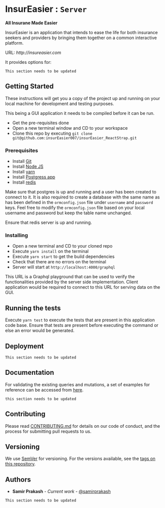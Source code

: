 # InsurEasier : `Server`

**All Insurane Made Easier**

InsurEasier is an application that intends to ease the life for both insurance seekers and providers by bringing them together on a common interactive platform.

URL: _http://insureasier.com_

It provides options for:

`This section needs to be updated`

## Getting Started

These instructions will get you a copy of the project up and running on your local machine for development and testing purposes.

This being a GUI application it needs to be compiled before it can be run.

- Get the pre-requisites done
- Open a new terminal window and CD to your workspace
- Clone this repo by executing `git clone git@github.com:insurEasier007/insurEasier_ReactStrap.git`

### Prerequisites

- Install [Git](https://git-scm.com/book/en/v2/Getting-Started-Installing-Git)
- Install [Node JS](https://nodejs.org/en/)
- Install [yarn](https://yarnpkg.com/en/)
- Install [Postgress app](https://postgresapp.com/)
- Install [redis](https://redis.io/download)

Make sure that postgres is up and running and a user has been created to connect to it. It is also required to create a database with the same name as has been defined in the `ormconfig.json` file under `username` and `password` keys. Feel free to modify the `ormconfig.json` file based on your local username and password but keep the table name unchanged.

Ensure that redis server is up and running.

### Installing

- Open a new terminal and CD to your cloned repo
- Execute `yarn install` on the terminal
- Execute `yarn start` to get the build dependencies
- Check that there are no errors on the terminal
- Server will start at `http://localhost:4000/graphql`

This URL is a Graphql playground that can be used to verify the functionalities provided by the server side implementation. Client application would be required to connect to this URL for serving data on the GUI.

## Running the tests

Execute `yarn test` to execute the tests that are present in this application code base. Ensure that tests are present before executing the command or else an error would be generated.

## Deployment

`This section needs to be updated`

## Documentation

For validating the existing queries and mutations, a set of examples for reference can be accessed from [here](./docs/graphql-samples/).

`this section needs to be updated`

## Contributing

Please read [CONTRIBUTING.md](./CONTRIBUTING.md) for details on our code of conduct, and the process for submitting pull requests to us.

## Versioning

We use [SemVer](http://semver.org/) for versioning. For the versions available, see the [tags on this repository](https://github.com/insurEasier007/insurEasier_ReactStrap/tags).

## Authors

- **Samir Prakash** - _Current work_ - [@samirprakash](https://github.com/samirprakash)

`This section needs to be updated`

